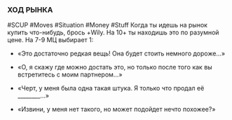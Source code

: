 ### **ХОД РЫНКА**

#SCUP #Moves #Situation #Money #Stuff 
Когда ты идешь на рынок купить что-нибудь, брось +Wily. На 10+ ты находишь это по разумной цене. На 7-9 МЦ выбирает 1:

- «Это достаточно редкая вещь! Она будет стоить немного дороже…»

- «О, я скажу где можно достать это, но только после того как вы встретитесь с моим партнером…»

- «Черт, у меня была одна такая штука. Я только что продал её ________…»

- «Извини, у меня нет такого, но может подойдет нечто похожее?»